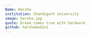 ```yaml
---
Name: Harsha 
institution: Chandigarh university
image: harsha.jpg 
quote: Dream comes true with hardwork
github: harshamodini
---
```

